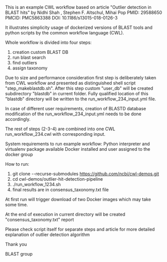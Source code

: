 This is an example CWL workflow based on article
"Outlier detection in BLAST hits" by Nidhi Shah , Stephen F. Altschul,  Mihai Pop
PMID: 29588650 PMCID: PMC5863388 DOI: 10.1186/s13015-018-0126-3

It illustrates simplicity usage of  dockerized versions of BLAST tools and python scripts
by the common workflow language (CWL).

Whole workflow is divided into four steps:
1. creation custom BLAST DB 
2. run blast search
3. find outliers
4. assign taxonomy

Due to size and performance consideration first step is deliberately taken from CWL workflow and presented 
as distinguished shell script "step_makeblastdb.sh". After this step custom "user_db" will be created subdirectory
"blastdb" in current folder.  Fully qualified location of this "blastdb" directory will be written
 to the run_workflow_234_input.yml file.

In case of different user requirements,  creation of BLASTD database modification of the  run_workflow_234_input.yml
needs to be done accordingly.

The rest of steps (2-3-4)  are combined into one CWL run_workflow_234.cwl  with corresponding input.

System requirements to run example workflow:
Python interpreter and virtualenv package available
Docker installed and user assigned to the docker group

How to run:
1. git clone --recurse-submodules    https://github.com/ncbi/cwl-demos.git
2. cd cwl-demos/outlier-hit-detection-pipeline 
3. ./run_workflow_1234.sh
4. final results are in  consensus_taxonomy.txt file

At first run will trigger download of two Docker images which may take some time.

At the end of execution in current directory will be created "consensus_taxonomy.txt" report

Please check script itself for separate steps and article for more detailed explanation of outlier detection algorithm

Thank you

BLAST group 
